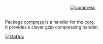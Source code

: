 <p align="center"><a href="https://godoc.org/github.com/volatile/compress"><img src="http://volatile.whitedevops.com/images/repositories/compress/logo.png" alt="compress" title="compress"></a><br><br></p>

Package [compress](https://godoc.org/github.com/volatile/compress) is a handler for the [core](https://godoc.org/github.com/volatile/core).  
It provides a clever gzip compressing handler.

[![GoDoc](https://godoc.org/github.com/volatile/compress?status.svg)](https://godoc.org/github.com/volatile/compress)
